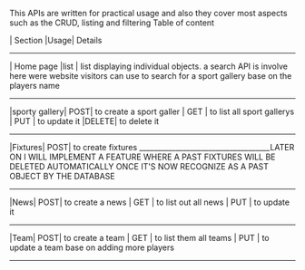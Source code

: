 This APIs are written for practical usage and also they cover most aspects such as the CRUD, listing and filtering 
Table of content

| Section       |Usage|  Details    
____________________________________
| Home page     |list | list                                 displaying                         individual                           objects.      a search API is involve here were website visitors can use to search for a sport gallery base on the players name                        
____________________________________
|sporty gallery| POST| to create a                         sport galler                  | GET | to list                              all sport                            gallerys                  | PUT | to update                           it                       |DELETE| to delete it 
____________________________________
|Fixtures| POST| to create fixtures ____________________________________LATER ON I WILL IMPLEMENT A FEATURE WHERE A PAST FIXTURES WILL BE DELETED AUTOMATICALLY ONCE IT'S NOW RECOGNIZE AS A PAST OBJECT BY THE DATABASE 
____________________________________
|News| POST| to create a news            | GET | to list out all news        | PUT | to update it    
____________________________________
|Team| POST| to create a team            | GET | to list them all teams      | PUT | to update a team base               on adding more players
____________________________________
